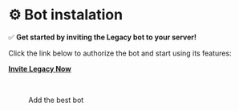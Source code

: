 # ⚙️ Bot instalation

✅ **Get started by inviting the Legacy bot to your server!**

Click the link below to authorize the bot and start using its features:

[**Invite Legacy Now**](https://discord.com/oauth2/authorize?client_id=1176633220536729721)

<figure><img src=".gitbook/assets/Capture d’écran 2025-04-27 à 18.36.43.png" alt="" width="375"><figcaption><p>Add the best bot</p></figcaption></figure>
